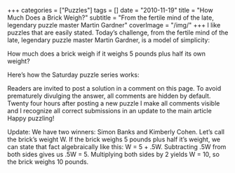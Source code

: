 +++
categories = ["Puzzles"]
tags = []
date = "2010-11-19"
title = "How Much Does a Brick Weigh?"
subtitle = "From the fertile mind of the late, legendary puzzle master Martin Gardner"
coverImage = "/img/"
+++
I like puzzles that are easily stated. Today’s challenge, from the fertile mind of the late, legendary puzzle master Martin Gardner, is a model of simplicity:
<!--more-->

How much does a brick weigh if it weighs 5 pounds plus half its own weight?

Here’s how the Saturday puzzle series works:

Readers are invited to post a solution in a comment on this page.
To avoid prematurely divulging the answer, all comments are hidden by default.
Twenty four hours after posting a new puzzle I make all comments visible and I recognize all correct submissions in an update to the main article
Happy puzzling!

Update: We have two winners: Simon Banks and Kimberly Cohen. Let’s call the brick’s weight W. If the brick weighs 5 pounds plus half it’s weight, we can state that fact algebraically like this: W = 5 + .5W. Subtracting .5W from both sides gives us .5W = 5. Multiplying both sides by 2 yields W = 10, so the brick weighs 10 pounds.
